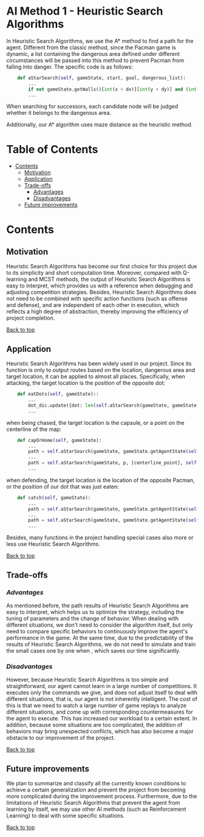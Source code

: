 # AI Method 1 - Heuristic Search Algorithms

In Heuristic Search Algorithms, we use the A* method to find a path for the agent. Different from the classic method, since the Pacman game is dynamic, a list containing the dangerous area defined under different circumstances will be passed into this method to prevent Pacman from falling into danger. The specific code is as follows:
```python
    def aStarSearch(self, gameState, start, goal, dangerous_list):
        ...
        if not gameState.getWalls()[int(x + dx)][int(y + dy)] and (int(x + dx), int(y + dy)) not in dangerous_list:
        ...
```
When searching for successors, each candidate node will be judged whether it belongs to the dangerous area.

Additionally, our A* algorithm uses maze distance as the heuristic method.

# Table of Contents
- [Contents](#Contents)
  * [Motivation](#motivation)
  * [Application](#application)
  * [Trade-offs](#trade-offs)     
     - [Advantages](#advantages)
     - [Disadvantages](#disadvantages)
  * [Future improvements](#future-improvements)

# Contents
## Motivation  
Heuristic Search Algorithms has become our first choice for this project due to its simplicity and short computation time. Moreover, compared with Q-learning and MCST methods, the output of Heuristic Search Algorithms is easy to interpret, which provides us with a reference when debugging and adjusting competition strategies. Besides, Heuristic Search Algorithms does not need to be combined with specific action functions (such as offense and defense), and are independent of each other in execution, which reflects a high degree of abstraction, thereby improving the efficiency of project completion.

[Back to top](#table-of-contents)

## Application  
Heuristic Search Algorithms has been widely used in our project. Since its function is only to output routes based on the location, dangerous area and target location, it can be applied to almost all places. Specifically, when attacking, the target location is the position of the opposite dot:
```python
    def eatDots(self, gameState)::
        ...
        dot_dic.update({dot: len(self.aStarSearch(gameState, gameState.getAgentState(self.index).getPosition(), [dot], self.notGo(gameState)))})
        ...
```
when being chased, the target location is the capsule, or a point on the centerline of the map:
```python
    def capOrHome(self, gameState):
        ...
        path = self.aStarSearch(gameState, gameState.getAgentState(self.index).getPosition(), [capsule], self.notGo(gameState))
        ...
        path = self.aStarSearch(gameState, p, [centerline_point], self.notGo(gameState))
        ...
```
when defending, the target location is the location of the opposite Pacman, or the position of our dot that was just eaten:
```python
    def catch(self, gameState):
        ...
        path = self.aStarSearch(gameState, gameState.getAgentState(self.index).getPosition(), [oppo_pacman], self.notGo(gameState))
        ...
        path = self.aStarSearch(gameState, gameState.getAgentState(self.index).getPosition(), [eatenFood[0]], self.notGo(gameState))
        ...
```
Besides, many functions in the project handling special cases also more or less use Heuristic Search Algorithms.

[Back to top](#table-of-contents)

## Trade-offs  
### *Advantages*  
As mentioned before, the path results of Heuristic Search Algorithms are easy to interpret, which helps us to optimize the strategy, including the tuning of parameters and the change of behavior. When dealing with different situations, we don't need to consider the algorithm itself, but only need to compare specific behaviors to continuously improve the agent's performance in the game. At the same time, due to the predictability of the results of Heuristic Search Algorithms, we do not need to simulate and train the small cases one by one when , which saves our time significantly.
### *Disadvantages*
However, because Heuristic Search Algorithms is too simple and straightforward, our agent cannot learn in a large number of competitions. It executes only the commands we give, and does not adjust itself to deal with different situations, that is, our agent is not inherently intelligent. The cost of this is that we need to watch a large number of game replays to analyze different situations, and come up with corresponding countermeasures for the agent to execute. This has increased our workload to a certain extent. In addition, because some situations are too complicated, the addition of behaviors may bring unexpected conflicts, which has also become a major obstacle to our improvement of the project.

[Back to top](#table-of-contents)

## Future improvements  
We plan to summarize and classify all the currently known conditions to achieve a certain generalization and prevent the project from becoming more complicated during the improvement process. Furthermore, due to the limitations of Heuristic Search Algorithms that prevent the agent from learning by itself, we may use other AI methods (such as Reinforcement Learning) to deal with some specific situations.

[Back to top](#table-of-contents)
